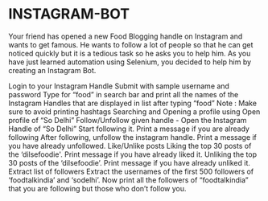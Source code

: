 # INSTAGRAM-BOT
Your friend has opened a new Food Blogging handle on Instagram and wants to get famous. He wants to follow a lot of people so that he can get noticed quickly but it is a tedious task so he asks you to help him. As you have just learned automation using Selenium, you decided to help him by creating an Instagram Bot.





Login to your Instagram Handle
Submit with sample username and password
Type for “food” in search bar and print all the names of the Instagram Handles that are displayed in list after typing “food”     Note : Make sure to avoid printing hashtags
Searching and Opening a profile using   Open profile of “So Delhi”    Follow/Unfollow given handle - 
Open the Instagram Handle of “So Delhi”  Start following it. Print a message if you are already following  After following, unfollow the instagram handle. Print a message if you have already unfollowed.   Like/Unlike posts    Liking the top 30 posts of the ‘dilsefoodie'. Print message if you have already liked it.  Unliking the top 30 posts of the ‘dilsefoodie’. Print message if you have already unliked it.
Extract list of followers  Extract the usernames of the first 500 followers of ‘foodtalkindia’ and ‘sodelhi’.  Now print all the followers of “foodtalkindia” that you are following but those who don’t follow you.
